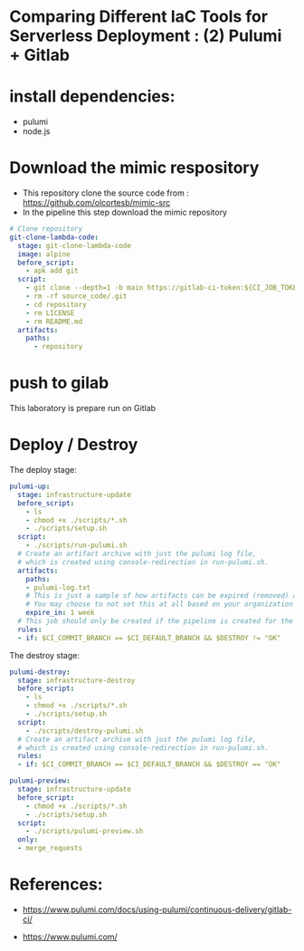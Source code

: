 # Comparing Different IaC Tools for Serverless Deployment : (2) Pulumi  + Gitlab

# install dependencies:
- pulumi
- node.js

# Download the mimic respository
- This repository clone the source code from : https://github.com/olcortesb/mimic-src
- In the pipeline this step download the mimic repository
```yml
# Clone repository
git-clone-lambda-code:
  stage: git-clone-lambda-code
  image: alpine
  before_script:
    - apk add git
  script:
    - git clone --depth=1 -b main https://gitlab-ci-token:${CI_JOB_TOKEN}@gitlab.com/serverless4741110/lambdas-src repository
    - rm -rf source_code/.git
    - cd repository
    - rm LICENSE
    - rm README.md
  artifacts:
    paths:
      - repository
```
# push to gilab
This laboratory is prepare run on Gitlab 

# Deploy / Destroy

The deploy stage:

```yml
pulumi-up:
  stage: infrastructure-update
  before_script:
    - ls
    - chmod +x ./scripts/*.sh
    - ./scripts/setup.sh
  script:
    - ./scripts/run-pulumi.sh
  # Create an artifact archive with just the pulumi log file,
  # which is created using console-redirection in run-pulumi.sh.
  artifacts:
    paths:
    - pulumi-log.txt
    # This is just a sample of how artifacts can be expired (removed) automatically in GitLab.
    # You may choose to not set this at all based on your organization's or team's preference.
    expire_in: 1 week
  # This job should only be created if the pipeline is created for the master (or main) branch.
  rules:
  - if: $CI_COMMIT_BRANCH == $CI_DEFAULT_BRANCH && $DESTROY != "OK"

```

The destroy stage:

```yml
pulumi-destroy:
  stage: infrastructure-destroy
  before_script:
    - ls
    - chmod +x ./scripts/*.sh
    - ./scripts/setup.sh
  script:
    - ./scripts/destroy-pulumi.sh
  # Create an artifact archive with just the pulumi log file,
  # which is created using console-redirection in run-pulumi.sh.
  rules:
  - if: $CI_COMMIT_BRANCH == $CI_DEFAULT_BRANCH && $DESTROY == "OK"

pulumi-preview:
  stage: infrastructure-update
  before_script:
    - chmod +x ./scripts/*.sh
    - ./scripts/setup.sh
  script:
    - ./scripts/pulumi-preview.sh
  only:
  - merge_requests
```


# References:

- https://www.pulumi.com/docs/using-pulumi/continuous-delivery/gitlab-ci/

- https://www.pulumi.com/

